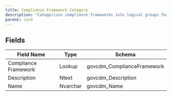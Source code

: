 ```yaml
---
title: Compliance Framework Category
description: "Categorizes compliance frameworks into logical groups for easier management and reporting within government agencies."
parent: core
---
```


## Fields

| Field Name           | Type    | Schema                      |
|----------------------|---------|-----------------------------|
| Compliance Framework | Lookup  | govcdm_ComplianceFramework  |
| Description          | Ntext   | govcdm_Description          |
| Name                 | Nvarchar| govcdm_Name                 |

